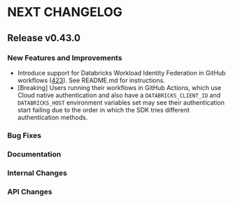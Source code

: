 # NEXT CHANGELOG

## Release v0.43.0

### New Features and Improvements
* Introduce support for Databricks Workload Identity Federation in GitHub workflows ([423](https://github.com/databricks/databricks-sdk-java/pull/423)).
  See README.md for instructions.
* [Breaking] Users running their workflows in GitHub Actions, which use Cloud native authentication and also have a `DATABRICKS_CLIENT_ID` and `DATABRICKS_HOST`
  environment variables set may see their authentication start failing due to the order in which the SDK tries different authentication methods.

### Bug Fixes

### Documentation

### Internal Changes

### API Changes
